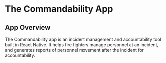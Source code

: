 # The Commandability App

## App Overview

The Commandability app is an incident management and accountability tool built in React Native. It helps fire fighters manage personnel at an incident, and generates reports of personnel movement after the incident for accountability.
